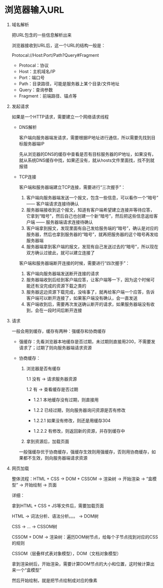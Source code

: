 # 浏览器输入URL

1. 域名解析

    把URL包含的一些信息解析出来

    浏览器接收到URL后，这一个URL的结构一般是：

    Protocal://Host:Port/Path?Query#Fragment

    - Protocal：协议
    - Host：主机域名/IP
    - Port：端口号
    - Path：目录路径，可能是服务器上某个目录/文件地址
    - Query：查询参数
    - Fragment：前端路径、锚点等

2. 发起请求

    如果是一个HTTP请求，需要建立一个网络请求线程

    - DNS解析

      客户端向服务器端发请求，需要根据IP地址进行通信，所以需要先找到目标服务器端IP

      先从浏览器的DNS的缓存中查看是否有目标服务器的IP地址，如果没有，就从系统DNS缓存中找，如果还没有，就从hosts文件里面找，找不到就报错

    - TCP连接

      客户端和服务器端建立TCP连接，需要进行“三次握手”：

      1. 客户端向服务器端发送一个报文，包含一些信息，可以看作一个“暗号” —— 客户端请求连接待确认
      2. 服务器端接收到这个报文，知道有客户端希望建立连接并等待应答，它拿到“暗号”，然后自己也创建一个新“暗号”，然后把这些信息返给客户端 —— 服务器端请求连接待确认
      3. 客户端拿到报文，发现里面有自己发给服务端的“暗号”，确认是对应的服务器，然后也拿到服务器的“暗号”，就再把服务器的这个暗号再发给服务器端
      4. 服务器端拿到客户端的报文，发现有自己发送过去的“暗号”，所以现在双方确认过彼此，就可以建立连接了

      客户端和服务器端断开连接的时候，需要进行“四次握手”：

      1. 客户端向服务器端发送断开连接的请求
      2. 服务器端收到后给到客户端应答，让客户端等一下，因为这个时候可能还有没完成的资源下载之类的
      3. 服务器这边资源下载完成，没啥事了，就再给客户端一个应答，告诉客户端可以断开连接了，如果客户端没有确认，会一直发送
      4. 客户端收到后，需要再次发送确认断开的请求，如果服务器端没有收到，会在一段时间后断开连接

3. 请求

    一般会用到缓存，缓存有两种：强缓存和协商缓存

    - 强缓存：先看浏览器本地缓存是否过期，未过期则直接用200，不需要发请求了；过期了则向服务器端请求资源

    - 协商缓存：

        1. 浏览器是否有缓存

            1.1 没有 -> 请求服务器资源

            1.2 有 -> 查看缓存是否过期

            - 1.2.1 本地缓存没有过期，则直接用

            - 1.2.2 已经过期，则向服务器询问资源是否有修改

            - 1.2.2.1 如果没有修改，则还是用缓存304

            - 1.2.2.2 有修改，则返回新的资源，并存到缓存中

        2. 拿到资源后，加载页面

        一般强缓存优于协商缓存，强缓存生效则用强缓存，否则用协商缓存，如果都不生效，则向服务器端请求资源


4. 网页加载

    整体流程：HTML + CSS -> DOM + CSSOM -> 渲染树 -> 开始渲染 -> “盒模型” -> 开始绘制 -> 页面

    详细：

    拿到HTML + CSS + JS等文件后，需要加载页面

    HTML -> 词法分析、语法分析。。。 -> DOM树

    CSS -> ... -> CSSOM树

    CSSOM + DOM -> 渲染树：遍历DOM树节点，给每个子节点找到对应的CSS的规则

    CSSOM（层叠样式表对象模型），DOM（文档对象模型）

    拿到渲染树后，开始渲染，需要计算DOM节点的大小和位置，这时候计算出来一个“盒模型”

    然后开始绘制，就是把节点绘制成对应的像素
